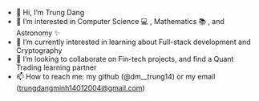 - 👋 Hi, I’m Trung Dang
- 👀 I’m interested in Computer Science :computer: , Mathematics 📚 , and Astronomy ✨
- 🌱 I’m currently interested in learning about Full-stack development and Cryptography
- 💞️ I’m looking to collaborate on Fin-tech projects, and find a Quant Trading learning partner
- 📫 How to reach me: my github (@dm__trung14) or my email (trungdangminh14012004@gmail.com)

<!---
dmtrung14/dmtrung14 is a ✨ special ✨ repository because its `README.md` (this file) appears on your GitHub profile.
You can click the Preview link to take a look at your changes.
--->
